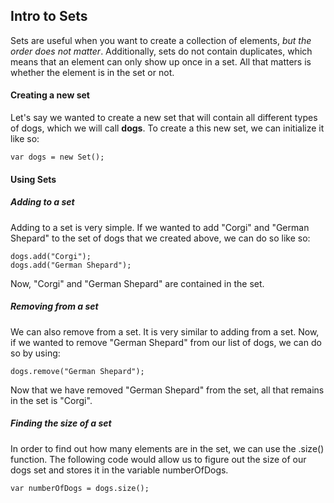 ## Intro to Sets

Sets are useful when you want to create a collection of elements, *but the order does not matter*. Additionally, sets do not contain duplicates, which means that an element can only show up once in a set. All that matters is whether the element is in the set or not.


#### Creating a new set
Let's say we wanted to create a new set that will contain all different types of dogs, which we will call **dogs**. To create a this new set, we can initialize it like so:

```
var dogs = new Set();
```

#### Using Sets

##### Adding to a set

Adding to a set is very simple. If we wanted to add "Corgi" and "German Shepard" to the set of dogs that we created above, we can do so like so:

```
dogs.add("Corgi");
dogs.add("German Shepard");
```

Now, "Corgi" and "German Shepard" are contained in the set.

##### Removing from a set

We can also remove from a set. It is very similar to adding from a set. Now, if we wanted to remove "German Shepard" from our list of dogs, we can do so by using: 

```
dogs.remove("German Shepard");
```

Now that we have removed "German Shepard" from  the set, all that remains in the set is "Corgi".

##### Finding the size of a set

In order to find out how many elements are in the set, we can use the .size() function. The following code would allow us to figure out the size of our dogs set and stores it in the variable numberOfDogs.

```
var numberOfDogs = dogs.size();
```









